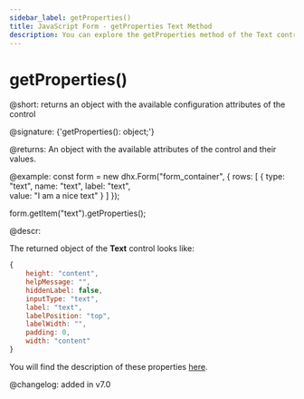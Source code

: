 ```yaml
---
sidebar_label: getProperties()
title: JavaScript Form - getProperties Text Method 
description: You can explore the getProperties method of the Text control of Form in the documentation of the DHTMLX JavaScript UI library. Browse developer guides and API reference, try out code examples and live demos, and download a free 30-day evaluation version of DHTMLX Suite.
---
```


# getProperties()

@short: returns an object with the available configuration attributes of the control

@signature: {'getProperties(): object;'}

@returns:
An object with the available attributes of the control and their values.

@example:
const form = new dhx.Form("form_container", {
    rows: [
        {
            type: "text",
            name: "text",
            label: "text",                      
            value: "I am a nice text"
        }
    ]
});

form.getItem("text").getProperties();

@descr:

The returned object of the **Text** control looks like:

~~~js
{
	height: "content",
	helpMessage: "",
	hiddenLabel: false,
	inputType: "text",
	label: "text",
	labelPosition: "top",
	labelWidth: "",
	padding: 0,
	width: "content"
}
~~~

You will find the description of these properties [here](form/api/text/api_text_properties.md).

@changelog: added in v7.0
